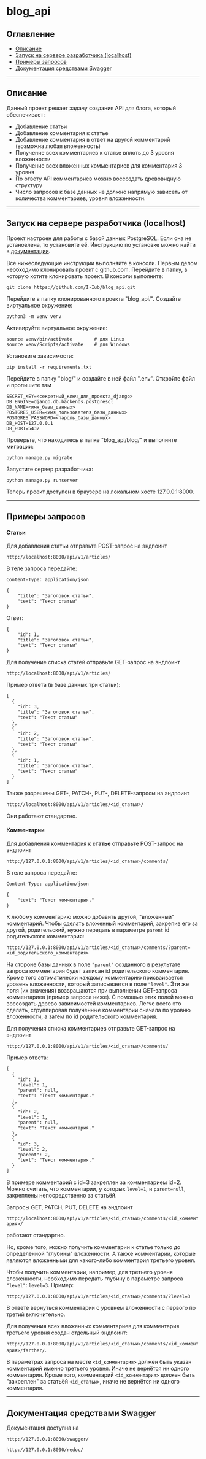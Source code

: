 # blog_api

## Оглавление
- [Описание](#description)
- [Запуск на сервере разработчика (localhost)](#local)
- [Примеры запросов](#requests)
- [Документация средствами Swagger](#documentation)

---
<a id=description></a>
## Описание
Данный проект решает задачу создания API для блога, который обеспечивает:

- Добавление статьи 
- Добавление комментария к статье
- Добавление комментария в ответ на другой комментарий (возможна любая вложенность)
- Получение всех комментариев к статье вплоть до 3 уровня вложенности
- Получение всех вложенных комментариев для комментария 3 уровня
- По ответу API комментариев можно воссоздать древовидную структуру
- Число запросов к базе данных не должно напрямую зависеть от количества комментариев, уровня вложенности. 

---
<a id=local></a>
## Запуск на сервере разработчика (localhost)
Проект настроен для работы с базой данных PostgreSQL. Если она не установлена, то установите её. Инструкцию по установке можно найти в [документации](https://postgrespro.ru/docs/postgresql/14/index).

Все нижеследующие инструкции выполняйте в консоли.
Первым делом необходимо клонировать проект с github.com. Перейдите в папку, в которую хотите клонировать проект. В консоли выполните:
```
git clone https://github.com/I-Iub/blog_api.git
```
Перейдите в папку клонированного проекта "blog_api/".
Создайте виртуальное окружение:
```
python3 -m venv venv
```
Активируйте виртуальное окружение:
```
source venv/bin/activate        # для Linux
source venv/Scripts/activate    # для Windows
```
Установите зависимости:
```
pip install -r requirements.txt
```
Перейдите в папку "blog/" и создайте в ней файл ".env". Откройте файл и пропишите там 
```
SECRET_KEY=<секретный_ключ_для_проекта_django>
DB_ENGINE=django.db.backends.postgresql
DB_NAME=<имя_базы_данных>
POSTGRES_USER=<имя_пользователя_базы_данных>
POSTGRES_PASSWORD=<пароль_базы_данных>
DB_HOST=127.0.0.1
DB_PORT=5432
```

Проверьте, что находитесь в папке "blog_api/blog/" и выполните миграции:
```
python manage.py migrate
```
Запустите сервер разработчика:
```
python manage.py runserver
```
Теперь проект доступен в браузере на локальном хосте 127.0.0.1:8000.

---
<a id=requests></a>
## Примеры запросов

#### Статьи

Для добавления статьи отправьте POST-запрос на эндпоинт 

`http://localhost:8000/api/v1/articles/`

В теле запроса передайте:
```
Content-Type: application/json

{
    "title": "Заголовок статьи",
    "text": "Текст статьи"
}
```
Ответ:
```
{
    "id": 1,
    "title": "Заголовок статьи",
    "text": "Текст статьи"
}
```

Для получение списка статей отправьте GET-запрос на эндпоинт 

`http://localhost:8000/api/v1/articles/`

Пример ответа (в базе данных три статьи):
```
[
  {
    "id": 3,
    "title": "Заголовок статьи",
    "text": "Текст статьи"
  },
  {
    "id": 2,
    "title": "Заголовок статьи",
    "text": "Текст статьи"
  },
  {
    "id": 1,
    "title": "Заголовок статьи",
    "text": "Текст статьи"
  }
]
```

Также разрешены GET-, PATCH-, PUT-, DELETE-запросы на эндпоинт 

`http://localhost:8000/api/v1/articles/<id_статьи>/`

Они работают стандартно.

#### Комментарии

Для добавления комментария к **статье** отправьте POST-запрос на эндпоинт

`http://127.0.0.1:8000/api/v1/articles/<id_статьи>/comments/`

В теле запроса передайте:
```
Content-Type: application/json

{
    "text": "Текст комментария."
}
```
К любому комментарию можно добавить другой, "вложенный" комментарий. Чтобы сделать вложенный комментарий, закрепив его за другой, родительский, нужно передать в параметре `parent` id родительского комментария:

`http://127.0.0.1:8000/api/v1/articles/<id_статьи>/comments/?parent=<id_родительского_комментария>`

На стороне базы данных в поле `"parent"` созданного в результате запроса комментария будет записан id родительского комментария. Кроме того автоматически каждому комментарию присваивается уровень вложенности, который записывается в поле `"level"`. Эти же поля (их значения) возвращаются при выполнении GET-запроса комментариев (пример запроса ниже). С помощью этих полей можно воссоздать дерево зависимостей комментариев. Легче всего это сделать, сгруппировав полученные комментарии сначала по уровню вложенности, а затем по id родительского комментария.

Для получения списка комментариев отправьте GET-запрос на эндпоинт

`http://127.0.0.1:8000/api/v1/articles/<id_статьи>/comments/`

Пример ответа:

```
[
  {
    "id": 1,
    "level": 1,
    "parent": null,
    "text": "Текст комментария."
  },
  {
    "id": 2,
    "level": 1,
    "parent": null,
    "text": "Текст комментария."
  },
  {
    "id": 3,
    "level": 2,
    "parent": 2,
    "text": "Текст комментария."
  }
]
```

В примере комментарий с id=3 закреплен за комментарием id=2. Можно считать, что комментарии, у которых `level=1`, и  `parent=null`, закреплены непосредственно за статьёй. 

Запросы GET, PATCH, PUT, DELETE на эндпоинт 

`http://localhost:8000/api/v1/articles/<id_статьи>/comments/<id_комментария>/` 

работают стандартно.

Но, кроме того, можно получить комментарии к статье только до определённой "глубины" вложенности. А также комментарии, которые являются вложенными для какого-либо комментария третьего уровня.

Чтобы получить комментарии, например, для третьего уровня вложенности, необходимо передать глубину в параметре запроса `"level"`: `level=3`. Пример: 

`http://127.0.0.1:8000/api/v1/articles/<id_статьи>/comments/?level=3`

В ответе вернуться комментарии с уровнем вложенности с первого по третий включительно.

Для получения всех вложенных комментариев для комментария третьего уровня создан отдельный эндпоинт:

`http://127.0.0.1:8000/api/v1/articles/<id_статьи>/comments/<id_комментария>/farther/`.

В параметрах запроса на месте `<id_комментария>` должен быть указан комментарий именно третьего уровня. Иначе не вернётся ни одного комментария. Кроме того, комментарий `<id_комментария>` должен быть "закреплен" за статьёй `<id_статьи>`, иначе не вернётся ни одного комментария.

---
<a id=documentation></a>
## Документация средствами Swagger

Документация доступна на 

`http://127.0.0.1:8000/swagger/`

`http://127.0.0.1:8000/redoc/`
